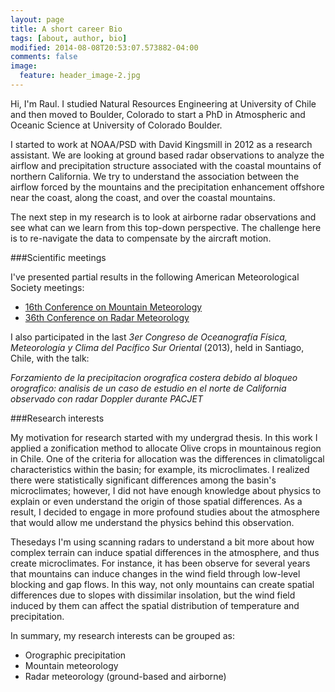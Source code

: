 ```yaml
---
layout: page
title: A short career Bio
tags: [about, author, bio]
modified: 2014-08-08T20:53:07.573882-04:00
comments: false
image:
  feature: header_image-2.jpg
---
```


Hi, I'm Raul. I studied Natural Resources Engineering at University of Chile and then
moved to Boulder, Colorado to start a PhD in Atmospheric and Oceanic Science at University of Colorado Boulder.

I started to work at NOAA/PSD with David Kingsmill in 2012 as a research assistant. We are looking at ground based radar observations to analyze the airflow and precipitation structure associated with the coastal mountains of northern California. We try to understand the association between the airflow forced by the mountains and the precipitation enhancement offshore near the coast, along the coast, and over the coastal mountains.
  
The next step in my research is to look at airborne radar observations and see what can we learn from this top-down perspective. The challenge here is to re-navigate the data to compensate by the aircraft motion.

###Scientific meetings

I've presented partial results in the following American Meteorological Society meetings:


* [16th Conference on Mountain Meteorology](https://ams.confex.com/ams/16MountMet/webprogram/Paper251866.html)
* [36th Conference on Radar Meteorology](https://ams.confex.com/ams/36Radar/webprogram/Paper228797.html)

I also participated in the last _3er Congreso de Oceanografía Física, Meteorología y Clima del Pacífico Sur Oriental_ (2013), held in Santiago, Chile, with the talk:

_Forzamiento de la precipitacion orografica costera debido al bloqueo orografico: analisis de un caso de estudio en el norte de California observado con radar Doppler durante PACJET_


###Research interests 

My motivation for research started with my undergrad thesis. In this work I applied a zonification method to allocate Olive crops in mountainous region in Chile. One of the criteria for allocation was the differences in climatoligcal characteristics within the basin; for example, its microclimates. I realized there were statistically significant differences among the basin's microclimates; however, I did not have enough knowledge about physics to explain or even understand the origin of those spatial differences. As a result, I decided to engage in more profound studies about the atmosphere that would allow me understand the physics behind this observation.

Thesedays I'm using scanning radars to understand a bit more about how complex terrain can induce spatial differences in the atmosphere, and thus create microclimates. For instance, it has been observe for several years that mountains can induce changes in the wind field through low-level blocking and gap flows. In this way, not only mountains can create spatial differences due to slopes with dissimilar insolation, but the wind field induced by them can affect the spatial distribution of temperature and precipitation.

In summary, my research interests can be grouped as: 

* Orographic precipitation
* Mountain meteorology 
* Radar meteorology (ground-based and airborne)


